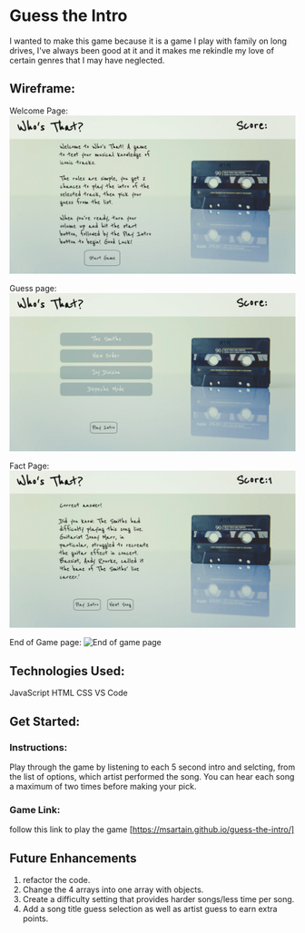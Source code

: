 # Guess the Intro

I wanted to make this game because it is a game I play with family on long drives, I've always been good at it and it makes me rekindle my love of certain genres that I may have neglected.

## Wireframe:

Welcome Page:
![welcome page](assests/Images/Guess_the_Intro-Welcome_screen.png)

Guess page:
![Guess page](assests/Images/Guess_The_Intro-Guess_Screen.png)

Fact Page:
![Fact page](assests/Images/Guess_The_Intro-Fact_screen.png)

End of Game page:
![End of game page]()


## Technologies Used: 
JavaScript
HTML
CSS
VS Code

## Get Started:

### Instructions: 
Play through the game by listening to each 5 second intro and selcting, from the list of options, which artist performed the song. You can hear each song a maximum of two times before making your pick.

### Game Link:

follow this link to play the game [https://msartain.github.io/guess-the-intro/]

## Future Enhancements

1. refactor the code.
2. Change the 4 arrays into one array with objects.
3. Create a difficulty setting that provides harder songs/less time per song.
4. Add a song title guess selection as well as artist guess to earn extra points.

